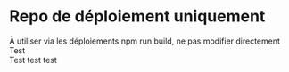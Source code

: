 # Repo de déploiement uniquement
À utiliser via les déploiements npm run build, ne pas modifier directement
Test  
Test test test
